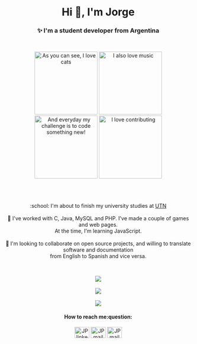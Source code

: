 <h1 align="center">Hi 👋, I'm Jorge</h1>
<h3 align="center">✨ I'm a student developer from Argentina</h3>
<br>
<p align="center">
  <img src="https://octodex.github.com/images/filmtocat.png" title="As you can see, I love cats" width="170">
  <img src="https://octodex.github.com/images/daftpunktocat-thomas.gif" title="I also love music" width="170">
  <img src="https://octodex.github.com/images/Fintechtocat.png" title="And everyday my challenge is to code something new!" width="170">
  <img src="https://octodex.github.com/images/hula_loop_octodex03.gif" title="I love contributing" width="170">
</p><br><br>

<p align="center">
:school: I'm about to finish my university studies at <a href="http://mdp.utn.edu.ar/">UTN</a><br><br>
🔭 I've worked with C, Java, MySQL and PHP. I've made a couple of games and web pages. <br>At the time, I'm learning JavaScript.<br><br>
👯 I'm looking to collaborate on open source projects, and willing to translate software and documentation <br>from English to Spanish and vice versa.
</p><br>

<p align="center">
  <a href="#">
    <img src="https://github-readme-stats.vercel.app/api/top-langs/?username=JorgePiaggio&layout=compact" />
   </a><br><br>
     <a href="#">
    <img src="https://github-readme-stats.vercel.app/api?username=JorgePiaggio&show_icons=true&theme=tokyonight" />
   </a><br><br>
    <a href="#">
    <img src="http://estruyf-github.azurewebsites.net/api/VisitorHit?user=JorgePiaggio&repo=JorgePiaggio&countColorcountColor&countColor=%237B1E7A" />
   </a>
</p>

<h4 align="center">How to reach me:question:</h4>
<p align="center">
  <a href="https://linkedin.com/in/jp-code" target="blank"><img align="center" src="https://cdn.jsdelivr.net/npm/simple-icons@3.0.1/icons/linkedin.svg" alt="JP linkedin contact" height="30" width="40" /></a>
  <a href = "https://jorgepiaggio.github.io" target="blank"><img align="center" src="https://cdn.jsdelivr.net/npm/simple-icons@3.0.1/icons/firefoxbrowser.svg" alt="JP mail contact" height="30" width="40" /></a>
  <a href = "mailto: proto2345@protonmail.com" target="blank"><img align="center" src="https://cdn.jsdelivr.net/npm/simple-icons@3.0.1/icons/protonmail.svg" alt="JP mail contact" height="30" width="40" /></a>
</p><br><br>

